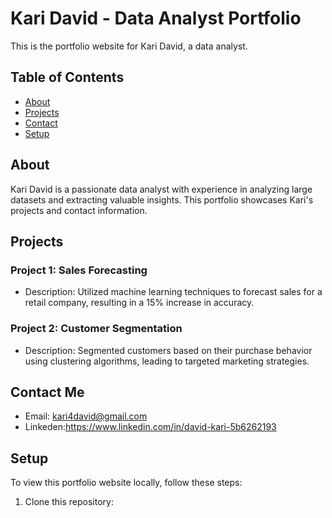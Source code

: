 # Kari David - Data Analyst Portfolio

This is the portfolio website for Kari David, a data analyst.

## Table of Contents

- [About](#about)
- [Projects](#projects)
- [Contact](#contact)
- [Setup](#setup)

## About

Kari David is a passionate data analyst with experience in analyzing large datasets and extracting valuable insights. This portfolio showcases Kari's projects and contact information.

## Projects

### Project 1: Sales Forecasting

- Description: Utilized machine learning techniques to forecast sales for a retail company, resulting in a 15% increase in accuracy.

### Project 2: Customer Segmentation

- Description: Segmented customers based on their purchase behavior using clustering algorithms, leading to targeted marketing strategies.

## Contact Me

- Email: kari4david@gmail.com
- Linkeden:https://www.linkedin.com/in/david-kari-5b6262193
  
## Setup

To view this portfolio website locally, follow these steps:

1. Clone this repository:
